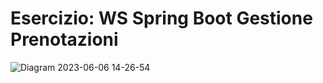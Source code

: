 # Esercizio: WS Spring Boot Gestione Prenotazioni
![Diagram 2023-06-06 14-26-54](https://github.com/Nestor162/U5-D7-Api-Rest-Spring-Boot/assets/113930607/863a7cfb-8818-43ca-9557-5a3e28f872ad)
